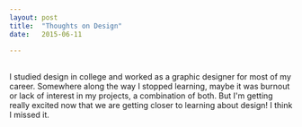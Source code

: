 ```yaml
---
layout: post
title:  "Thoughts on Design"
date:   2015-06-11 

---
```

<br/>
I studied design in college and worked as a graphic designer for most of my career. Somewhere along the way  I stopped learning, maybe it was burnout or lack of interest in my projects, a combination of both. But I'm getting really excited now that we are getting closer to learning about design! I think I missed it. 

